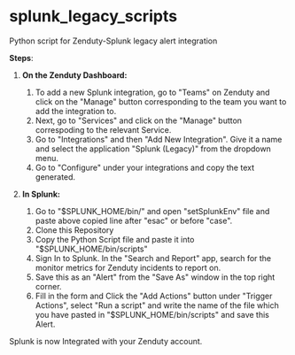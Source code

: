 # splunk_legacy_scripts
Python script for Zenduty-Splunk legacy alert integration

**Steps**:
  1. **On the Zenduty Dashboard:**
     1. To add a new Splunk integration, go to "Teams" on Zenduty and click on the "Manage" button corresponding to the team you want to add the integration to.
     2. Next, go to "Services" and click on the "Manage" button correspoding to the relevant Service.
     3. Go to "Integrations" and then "Add New Integration". Give it a name and select the application "Splunk (Legacy)" from the dropdown menu.
     4. Go to "Configure" under your integrations and copy the text generated.
  
  2. **In Splunk:**
     1. Go to "$SPLUNK_HOME/bin/" and open "setSplunkEnv" file and paste above copied line after "esac" or before "case".
     2. Clone this Repository
     3. Copy the Python Script file and paste it into "$SPLUNK_HOME/bin/scripts"
     4. Sign In to Splunk. In the "Search and Report" app, search for the monitor metrics for Zenduty incidents to report on.
     5. Save this as an "Alert" from the "Save As" window in the top right corner.
     6. Fill in the form and Click the "Add Actions" button under "Trigger Actions", select "Run a script" and write the name of the file which you have pasted in "$SPLUNK_HOME/bin/scripts" and save this Alert.
    
Splunk is now Integrated with your Zenduty account.
    
